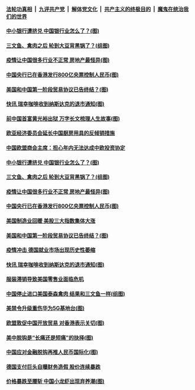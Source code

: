 

####  [法轮功真相](../../../../basic/blob/master/README.md?t=06250131) &nbsp;|&nbsp; [九评共产党](../../../../9ping.md/blob/master/README.md?t=06250131) &nbsp;|&nbsp; [解体党文化](../../../../jtdwh.md/blob/master/README.md?t=06250131)  &nbsp;|&nbsp; [共产主义的终极目的](../../../../gczydzjmd.md/blob/master/README.md?t=06250131) &nbsp;|&nbsp; [魔鬼在统治我们的世界](../../../../mgztzwmdsj.md/blob/master/README.md?t=06250131) 

#### [中小银行遭挤兑 中国银行业怎么了？(图)](../pages/p5/937574.md?t=06250131) 

#### [三文鱼、禽肉之后 轮到大豆背黑锅了？(组图)](../pages/p5/937480.md?t=06250131) 

#### [疫情让中国很多行业不正常 房地产最怪异(图)](../pages/p5/937485.md?t=06250131) 

#### [中国央行已在香港发行800亿央票控制人民币(图)](../pages/p5/937478.md?t=06250131) 

#### [美国和中国第一阶段贸易协议已告终结？(图)](../pages/p5/937467.md?t=06250131) 

#### [快讯 瑞幸咖啡收到纳斯达克的退市通知(图)](../pages/p5/937459.md?t=06250131) 

#### [前中国首富黄光裕出狱 万字长文梳理人生故事(图)](../pages/p5/937586.md?t=06250131) 

#### [欧亚经济委员会延长中国厨房用具的反倾销措施](../pages/p5/937582.md?t=06250131) 

#### [中国欧盟商会主席：担心年内无法达成中欧投资协定](../pages/p5/937575.md?t=06250131) 

#### [中小银行遭挤兑 中国银行业怎么了？(图)](../pages/p5/937574.md?t=06250131) 

#### [三文鱼、禽肉之后 轮到大豆背黑锅了？(组图)](../pages/p5/937480.md?t=06250131) 

#### [疫情让中国很多行业不正常 房地产最怪异(图)](../pages/p5/937485.md?t=06250131) 

#### [中国央行已在香港发行800亿央票控制人民币(图)](../pages/p5/937478.md?t=06250131) 

#### [美国制造业回暖 美股三大指数集体大涨](../pages/p5/937475.md?t=06250131) 

#### [美国和中国第一阶段贸易协议已告终结？(图)](../pages/p5/937467.md?t=06250131) 

#### [疫情冲击 德国就业市场出现历史性萎缩](../pages/p5/937462.md?t=06250131) 

#### [快讯 瑞幸咖啡收到纳斯达克的退市通知(图)](../pages/p5/937459.md?t=06250131) 

#### [服装滞销导致美国零售业面临危机](../pages/p5/937458.md?t=06250131) 

#### [中国停止进口美国泰森禽肉 结果和三文鱼一样(组图)](../pages/p5/937379.md?t=06250131) 

#### [美禁令升级重伤华为5G基地台(图)](../pages/p5/937393.md?t=06250131) 


#### [欧盟敦促中国开放贸易 对香港表示关切(图)](../pages/p5/937388.md?t=06250131) 

#### [美中脱钩是“长痛还是短痛”的抉择(图)](../pages/p5/937387.md?t=06250131) 

#### [中国应对金融脱钩再推人民币国际化(图)](../pages/p5/937352.md?t=06250131) 

#### [德国支付巨头自曝财务造假 股价连续暴跌](../pages/p5/937367.md?t=06250131) 

#### [价格暴跌至腰斩 中国小龙虾出现弃养潮(图)](../pages/p5/937349.md?t=06250131) 

